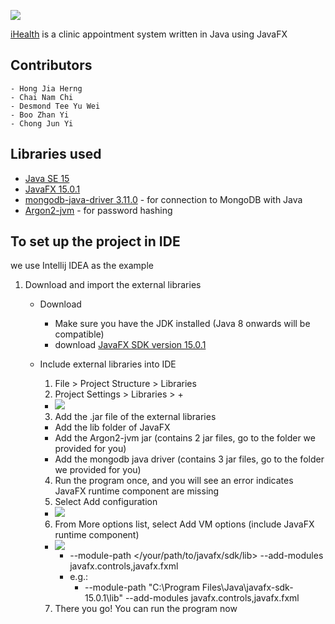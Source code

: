 
![](../iHealth/src/res/images/patient.png)

[iHealth](https://github.com/hongjiaherng/iHealth) is a clinic appointment system written in Java using JavaFX

## Contributors
    - Hong Jia Herng
    - Chai Nam Chi
    - Desmond Tee Yu Wei
    - Boo Zhan Yi
    - Chong Jun Yi

## Libraries used
- [Java SE 15](https://www.oracle.com/java/technologies/javase-downloads.html)
- [JavaFX 15.0.1](https://gluonhq.com/products/javafx/)
- [mongodb-java-driver 3.11.0](https://mvnrepository.com/artifact/org.mongodb/mongo-java-driver/3.11.0) - for connection to MongoDB with Java
- [Argon2-jvm](https://github.com/phxql/argon2-jvm) - for password hashing

## To set up the project in IDE
we use Intellij IDEA as the example
1. Download and import the external libraries
   * Download
       * Make sure you have the JDK installed (Java 8 onwards will be compatible)
       * download [JavaFX SDK version 15.0.1](https://gluonhq.com/products/javafx/)
    
   * Include external libraries into IDE
       1) File > Project Structure > Libraries
       2) Project Settings > Libraries > + 
       - ![](https://www.jetbrains.com/help/img/idea/2020.3/javafx-install-sdk.png)
       3) Add the .jar file of the external libraries
       - Add the lib folder of JavaFX
       - Add the Argon2-jvm jar (contains 2 jar files, go to the folder we provided for you)
       - Add the mongodb java driver (contains 3 jar files, go to the folder we provided for you)
       4) Run the program once, and you will see an error indicates JavaFX runtime component are missing
       5) Select Add configuration
       - ![](https://i.stack.imgur.com/eOaYu.png)
       6) From More options list, select Add VM options (include JavaFX runtime component)
       - ![](https://www.jetbrains.com/help/img/idea/2020.3/javafx-vm-options-add-field.png)
         * --module-path </your/path/to/javafx/sdk/lib> --add-modules javafx.controls,javafx.fxml 
         * e.g.:
            - --module-path "C:\Program Files\Java\javafx-sdk-15.0.1\lib" --add-modules javafx.controls,javafx.fxml
       7) There you go! You can run the program now 
